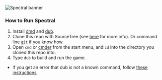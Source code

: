 ![Spectral banner](https://cloud.githubusercontent.com/assets/512416/2869601/e68b30ca-d27b-11e3-8834-66cd12440707.png)

### How to Run Spectral

1. Install [dmd](http://dlang.org/download.html) and [dub](http://code.dlang.org/download).
2. Clone this repo with SourceTree (see [here](https://answers.atlassian.com/questions/78279/how-do-i-clone-a-git-remote-repository) for more info). Or command line ```git``` if you know how.
3. Open ```cmd``` or [cmder](http://bliker.github.io/cmder/) from the start menu, and `cd` into the directory you cloned this repo into.
4. Type `dub` to build and run the game.
  * If you get an error that dub is not a known command, follow [these instructions](https://github.com/Circular-Studios/Dash/wiki/Setting-Up-Your-Environment#setting-up-environment-variables--not-rit-igm-labs-)
  